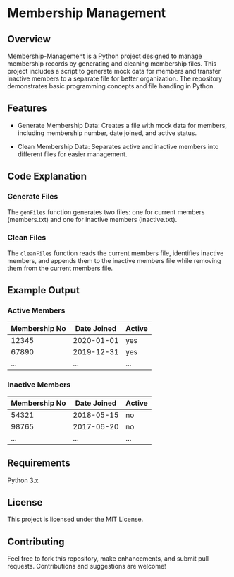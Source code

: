 # Membership Management 
## Overview
Membership-Management is a Python project designed to manage membership records by generating and cleaning membership files. This project includes a script to generate mock data for members and transfer inactive members to a separate file for better organization. The repository demonstrates basic programming concepts and file handling in Python.

## Features
- Generate Membership Data: Creates a file with mock data for members, including membership number, date joined, and active status.

- Clean Membership Data: Separates active and inactive members into different files for easier management.

## Code Explanation
### Generate Files
The `genFiles` function generates two files: one for current members (members.txt) and one for inactive members (inactive.txt).

### Clean Files
The `cleanFiles` function reads the current members file, identifies inactive members, and appends them to the inactive members file while removing them from the current members file.

## Example Output

### Active Members

| Membership No | Date Joined | Active |
|---------------|-------------|--------|
| 12345         | 2020-01-01  | yes    |
| 67890         | 2019-12-31  | yes    |
| ...           | ...         | ...    |

### Inactive Members

| Membership No | Date Joined | Active |
|---------------|-------------|--------|
| 54321         | 2018-05-15  | no     |
| 98765         | 2017-06-20  | no     |
| ...           | ...         | ...    |

## Requirements

Python 3.x 

## License

This project is licensed under the MIT License.

## Contributing
Feel free to fork this repository, make enhancements, and submit pull requests. Contributions and suggestions are welcome!

